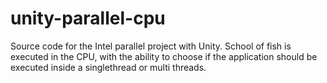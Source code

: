 # unity-parallel-cpu

Source code for the Intel parallel project with Unity.
School of fish is executed in the CPU, with the ability to choose if the application should be executed inside a singlethread or multi threads. 
